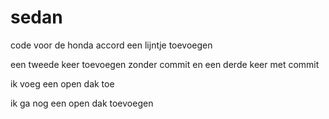 # sedan
code voor de honda accord
een lijntje toevoegen

een tweede keer toevoegen zonder commit
en een derde keer met commit


ik voeg een open dak toe

ik ga nog een open dak toevoegen


